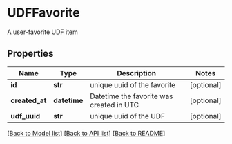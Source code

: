 # UDFFavorite

A user-favorite UDF item
## Properties
Name | Type | Description | Notes
------------ | ------------- | ------------- | -------------
**id** | **str** | unique uuid of the favorite | [optional] 
**created_at** | **datetime** | Datetime the favorite was created in UTC | [optional] 
**udf_uuid** | **str** | unique uuid of the UDF | [optional] 

[[Back to Model list]](../README.md#documentation-for-models) [[Back to API list]](../README.md#documentation-for-api-endpoints) [[Back to README]](../README.md)


